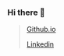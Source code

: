 ### Hi there 👋
>[Github.io](https://hgleocho.github.io/)
>
>[Linkedin](https://www.linkedin.com/in/hgleocho/)

